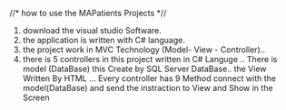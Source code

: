 
//* how to use the MAPatients Projects *// 

1. download the visual studio Software.
2. the application is written with C# language.
3. the project work in MVC Technology (Model- View - Controller)..
4. there is 5 controllers in this project written in C# Languge ..
There is model (DataBase) this Create by SQL Server DataBase..
the View Written By HTML ...
Every controller has 9 Method connect with the model(DataBase) and send the instraction to View and Show in the Screen 



